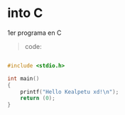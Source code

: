 # into C

1er programa en C
> code:

```c

#include <stdio.h>

int main()
{
	printf("Hello Kealpetu xd!\n");
	return (0);
}
